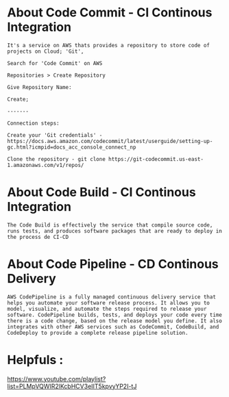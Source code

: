 # About Code Commit - CI Continous Integration

    It's a service on AWS thats provides a repository to store code of projects on Cloud; 'Git',

    Search for 'Code Commit' on AWS 

    Repositories > Create Repository

    Give Repository Name: 

    Create;

    -------

    Connection steps:

    Create your 'Git credentials' - https://docs.aws.amazon.com/codecommit/latest/userguide/setting-up-gc.html?icmpid=docs_acc_console_connect_np

    Clone the repository - git clone https://git-codecommit.us-east-1.amazonaws.com/v1/repos/

# About Code Build - CI Continous Integration

    The Code Build is effectively the service that compile source code, runs tests, and produces software packages that are ready to deploy in the process de CI-CD

# About Code Pipeline - CD Continous Delivery

    AWS CodePipeline is a fully managed continuous delivery service that helps you automate your software release process. It allows you to model, visualize, and automate the steps required to release your software. CodePipeline builds, tests, and deploys your code every time there is a code change, based on the release model you define. It also integrates with other AWS services such as CodeCommit, CodeBuild, and CodeDeploy to provide a complete release pipeline solution.
    
# Helpfuls : 

https://www.youtube.com/playlist?list=PLMpVQWIR2lKcbHCV3eIIT5kpvyYP2I-tJ